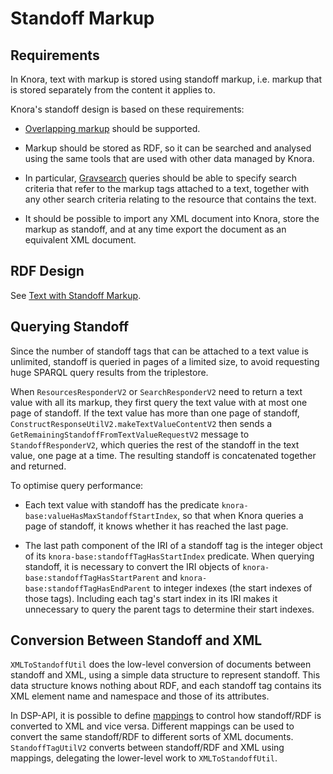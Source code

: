 <!---
 * Copyright © 2021 - 2023 Swiss National Data and Service Center for the Humanities and/or DaSCH Service Platform contributors.
 * SPDX-License-Identifier: Apache-2.0
-->

# Standoff Markup

## Requirements

In Knora, text with markup is stored using standoff markup, i.e. markup that
is stored separately from the content it applies to.

Knora's standoff design is based on these requirements:

- [Overlapping markup](https://en.wikipedia.org/wiki/Overlapping_markup) should be supported.

- Markup should be stored as RDF, so it can be searched and analysed using the same tools that are used
  with other data managed by Knora.

- In particular, [Gravsearch](../../../03-endpoints/api-v2/query-language.md) queries should be able
  to specify search criteria that refer to the markup tags attached to a text, together with
  any other search criteria relating to the resource that contains the text.
    
- It should be possible to import any XML document into Knora, store the markup as standoff, and
  at any time export the document as an equivalent XML document.

## RDF Design

See [Text with Standoff Markup](../../../02-dsp-ontologies/knora-base.md#text-with-standoff-markup).

## Querying Standoff

Since the number of standoff tags that can be attached to a text value is unlimited, standoff is queried
in pages of a limited size, to avoid requesting huge SPARQL query results from the triplestore.

When `ResourcesResponderV2` or `SearchResponderV2` need to return a text value with all its markup,
they first query the text value with at most one page of standoff. If the text value has more than one page of
standoff, `ConstructResponseUtilV2.makeTextValueContentV2` then sends a `GetRemainingStandoffFromTextValueRequestV2`
message to `StandoffResponderV2`, which queries the rest of the standoff in the text value, one page at a time.
The resulting standoff is concatenated together and returned.

To optimise query performance:

- Each text value with standoff has the predicate `knora-base:valueHasMaxStandoffStartIndex`, so that when Knora
  queries a page of standoff, it knows whether it has reached the last page.
  
- The last path component of the IRI of a standoff tag is the integer object of its
  `knora-base:standoffTagHasStartIndex` predicate. When querying standoff, it is necessary to convert
  the IRI objects of `knora-base:standoffTagHasStartParent` and `knora-base:standoffTagHasEndParent` to
  integer indexes (the start indexes of those tags). Including each tag's start index in its IRI makes it
  unnecessary to query the parent tags to determine their start indexes.

## Conversion Between Standoff and XML

`XMLToStandoffUtil` does the low-level conversion of documents between standoff and XML, using a simple
data structure to represent standoff. This data structure knows nothing about RDF, and each standoff tag
contains its XML element name and namespace and those of its attributes.

In DSP-API, it is possible to define [mappings](../../../03-endpoints/api-v2/text/custom-standoff.md) to
control how standoff/RDF is converted to XML and vice versa. Different mappings can be used to convert the same
standoff/RDF to different sorts of XML documents. `StandoffTagUtilV2` converts between standoff/RDF and XML using
mappings, delegating the lower-level work to `XMLToStandoffUtil`.
